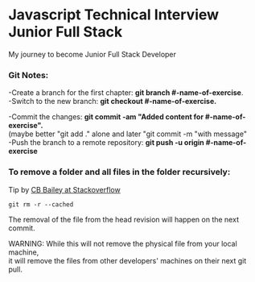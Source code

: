 # Javascript Technical Interview Junior Full Stack
My journey to become Junior Full Stack Developer


<h3>Git Notes:</h3>
-Create a branch for the first chapter: <b>git branch #-name-of-exercise</b>.<br>
-Switch to the new branch: <b>git checkout #-name-of-exercise.</b><br>

-Commit the changes: <b>git commit -am "Added content for #-name-of-exercise".</b><br>
(maybe better "git add ." alone and later "git commit -m "with message"<br>
-Push the branch to a remote repository: <b>git push -u origin #-name-of-exercise</b><br>


<h3>To remove a folder and all files in the folder recursively:</h3>

Tip by <a href="https://stackoverflow.com/questions/1274057/how-do-i-make-git-forget-about-a-file-that-was-tracked-but-is-now-in-gitignore">CB Bailey at Stackoverflow</a><br>

```
git rm -r --cached
```
The removal of the file from the head revision will happen on the next commit.<br>

WARNING: While this will not remove the physical file from your local machine,<br>
it will remove the files from other developers' machines on their next git pull.
